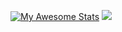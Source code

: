 [![My Awesome Stats](https://awesome-github-stats.azurewebsites.net/user-stats/nicolaspotesg?cardType=level-alternate&theme=github-dark)](https://git.io/awesome-stats-card)
![](https://raw.githubusercontent.com/nicolaspotesg/github-stats/master/generated/languages.svg#gh-dark-mode-only)
